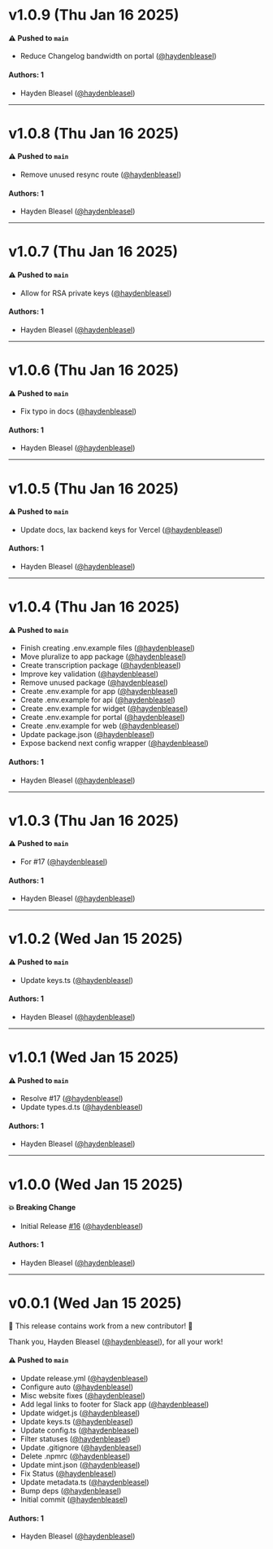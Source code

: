 # v1.0.9 (Thu Jan 16 2025)

#### ⚠️ Pushed to `main`

- Reduce Changelog bandwidth on portal ([@haydenbleasel](https://github.com/haydenbleasel))

#### Authors: 1

- Hayden Bleasel ([@haydenbleasel](https://github.com/haydenbleasel))

---

# v1.0.8 (Thu Jan 16 2025)

#### ⚠️ Pushed to `main`

- Remove unused resync route ([@haydenbleasel](https://github.com/haydenbleasel))

#### Authors: 1

- Hayden Bleasel ([@haydenbleasel](https://github.com/haydenbleasel))

---

# v1.0.7 (Thu Jan 16 2025)

#### ⚠️ Pushed to `main`

- Allow for RSA private keys ([@haydenbleasel](https://github.com/haydenbleasel))

#### Authors: 1

- Hayden Bleasel ([@haydenbleasel](https://github.com/haydenbleasel))

---

# v1.0.6 (Thu Jan 16 2025)

#### ⚠️ Pushed to `main`

- Fix typo in docs ([@haydenbleasel](https://github.com/haydenbleasel))

#### Authors: 1

- Hayden Bleasel ([@haydenbleasel](https://github.com/haydenbleasel))

---

# v1.0.5 (Thu Jan 16 2025)

#### ⚠️ Pushed to `main`

- Update docs, lax backend keys for Vercel ([@haydenbleasel](https://github.com/haydenbleasel))

#### Authors: 1

- Hayden Bleasel ([@haydenbleasel](https://github.com/haydenbleasel))

---

# v1.0.4 (Thu Jan 16 2025)

#### ⚠️ Pushed to `main`

- Finish creating .env.example files ([@haydenbleasel](https://github.com/haydenbleasel))
- Move pluralize to app package ([@haydenbleasel](https://github.com/haydenbleasel))
- Create transcription package ([@haydenbleasel](https://github.com/haydenbleasel))
- Improve key validation ([@haydenbleasel](https://github.com/haydenbleasel))
- Remove unused package ([@haydenbleasel](https://github.com/haydenbleasel))
- Create .env.example for app ([@haydenbleasel](https://github.com/haydenbleasel))
- Create .env.example for api ([@haydenbleasel](https://github.com/haydenbleasel))
- Create .env.example for widget ([@haydenbleasel](https://github.com/haydenbleasel))
- Create .env.example for portal ([@haydenbleasel](https://github.com/haydenbleasel))
- Create .env.example for web ([@haydenbleasel](https://github.com/haydenbleasel))
- Update package.json ([@haydenbleasel](https://github.com/haydenbleasel))
- Expose backend next config wrapper ([@haydenbleasel](https://github.com/haydenbleasel))

#### Authors: 1

- Hayden Bleasel ([@haydenbleasel](https://github.com/haydenbleasel))

---

# v1.0.3 (Thu Jan 16 2025)

#### ⚠️ Pushed to `main`

- For #17 ([@haydenbleasel](https://github.com/haydenbleasel))

#### Authors: 1

- Hayden Bleasel ([@haydenbleasel](https://github.com/haydenbleasel))

---

# v1.0.2 (Wed Jan 15 2025)

#### ⚠️ Pushed to `main`

- Update keys.ts ([@haydenbleasel](https://github.com/haydenbleasel))

#### Authors: 1

- Hayden Bleasel ([@haydenbleasel](https://github.com/haydenbleasel))

---

# v1.0.1 (Wed Jan 15 2025)

#### ⚠️ Pushed to `main`

- Resolve #17 ([@haydenbleasel](https://github.com/haydenbleasel))
- Update types.d.ts ([@haydenbleasel](https://github.com/haydenbleasel))

#### Authors: 1

- Hayden Bleasel ([@haydenbleasel](https://github.com/haydenbleasel))

---

# v1.0.0 (Wed Jan 15 2025)

#### 💥 Breaking Change

- Initial Release [#16](https://github.com/haydenbleasel/eververse/pull/16) ([@haydenbleasel](https://github.com/haydenbleasel))

#### Authors: 1

- Hayden Bleasel ([@haydenbleasel](https://github.com/haydenbleasel))

---

# v0.0.1 (Wed Jan 15 2025)

:tada: This release contains work from a new contributor! :tada:

Thank you, Hayden Bleasel ([@haydenbleasel](https://github.com/haydenbleasel)), for all your work!

#### ⚠️ Pushed to `main`

- Update release.yml ([@haydenbleasel](https://github.com/haydenbleasel))
- Configure auto ([@haydenbleasel](https://github.com/haydenbleasel))
- Misc website fixes ([@haydenbleasel](https://github.com/haydenbleasel))
- Add legal links to footer for Slack app ([@haydenbleasel](https://github.com/haydenbleasel))
- Update widget.js ([@haydenbleasel](https://github.com/haydenbleasel))
- Update keys.ts ([@haydenbleasel](https://github.com/haydenbleasel))
- Update config.ts ([@haydenbleasel](https://github.com/haydenbleasel))
- Filter statuses ([@haydenbleasel](https://github.com/haydenbleasel))
- Update .gitignore ([@haydenbleasel](https://github.com/haydenbleasel))
- Delete .npmrc ([@haydenbleasel](https://github.com/haydenbleasel))
- Update mint.json ([@haydenbleasel](https://github.com/haydenbleasel))
- Fix Status ([@haydenbleasel](https://github.com/haydenbleasel))
- Update metadata.ts ([@haydenbleasel](https://github.com/haydenbleasel))
- Bump deps ([@haydenbleasel](https://github.com/haydenbleasel))
- Initial commit ([@haydenbleasel](https://github.com/haydenbleasel))

#### Authors: 1

- Hayden Bleasel ([@haydenbleasel](https://github.com/haydenbleasel))
